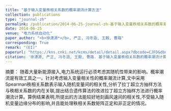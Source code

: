 ```yaml
---
title: "基于输入变量秩相关系数的概率潮流计算方法"
collection: publications
type: "journal-zh"
permalink: /publication/2014-06-25-journal-zh-基于输入变量秩相关系数的概率潮流计算方法
date: 2014-06-25
venue: "电力系统自动化"
paper_author: "<b>徐潇源*</b>, 严正, 冯冬涵, 王毅, 曹路"
corresponding: True
remark: "(EI)"
paperurl: "https://kns.cnki.net/kcms/detail/detail.aspx?dbcode=CJFD&dbname=CJFD2014&filename=DLXT201412010&uniplatform=NZKPT&v=QiHeWbKxXDDmNjtoTq1CKxJjzRAux16v-N1QCxUdLsh9beMrWPO0oEsSTmt3BulH"
citation: '徐潇源, 严正, 冯冬涵, 王毅, 曹路. 基于输入变量秩相关系数的概率潮流计算方法[J]. <i>电力系统自动化</i>, 2014, 38(12): 54-61.'
---
```


摘要：
随着大量新能源接入,电力系统运行必须考虑其随机性带来的影响。概率潮流是有效工具之一。针对考虑输入变量相关性的概率潮流计算,文中采用Spearman秩相关系数表示输入随机变量间的相关性,分析了拉丁超立方抽样方法与秩相关系数的内在关联,提出结合遗传算法的改进拉丁超立方抽样方法进行概率潮流计算。算例结果表明,所提出的方法能较好地刻画风速间的相关性,不受输入随机变量边缘分布的影响,并且能处理秩相关系数矩阵正定和非正定的情况。 
